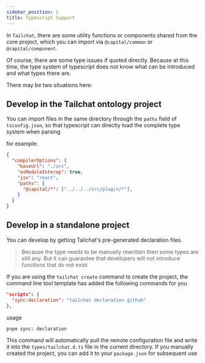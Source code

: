 ```yaml
---
sidebar_position: 2
title: Typescript Support
---
```


In `Tailchat`, there are some utility functions or components shared from the core project, which you can import via `@capital/common` or `@capital/component`.

Of course, there are some type issues if quoted directly. Because at this time, the type system of typescript does not know what can be introduced and what types there are.

There may be two situations here:

## Develop in the Tailchat ontology project

You can import files in the same directory through the `paths` field of `tsconfig.json`, so that typescript can directly load the complete type system when parsing

for example:

```json
{
  "compilerOptions": {
    "baseUrl": "./src",
    "esModuleInterop": true,
    "jsx": "react",
    "paths": {
      "@capital/*": ["../../../src/plugin/*"],
    }
  }
}
```

## Develop in a standalone project

You can develop by getting Tailchat's pre-generated declaration files.

> Because the type needs to be manually rewritten then some types are still any. But it can guarantee that developers will not introduce functions that do not exist

If you are using the `tailchat create` command to create the project, the command line tool template has added the following commands for you

```json
"scripts": {
  "sync:declaration": "tailchat declaration github"
},
```

usage

```bash
pnpm sync: declaration
```

This command will automatically pull the remote configuration file and write it into the `types/tailchat.d.ts` file in the current directory. If you manually created the project, you can add it to your `package.json` for subsequent use

